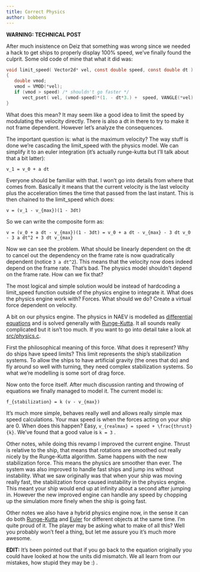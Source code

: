 ```yaml
---
title: Correct Physics
author: bobbens
---
```


**WARNING: TECHNICAL POST**

After much insistence on Deiz that something was wrong since we needed a hack to get ships to properly display 100% speed, we’ve finally found the culprit. Some old code of mine that what it did was:

```c
void limit_speed( Vector2d* vel, const double speed, const double dt )
{
   double vmod;
   vmod = VMOD(*vel);
   if (vmod > speed) /* shouldn't go faster */
      vect_pset( vel, (vmod-speed)*(1. - dt*3.) +  speed, VANGLE(*vel) );
}
```

What does this mean? It may seem like a good idea to limit the speed by modulating the velocity directly. There is also a dt in there to try to make it not frame dependent. However let’s analyze the consequences.

The important question is: what is the maximum velocity? The way stuff is done we’re cascading the limit_speed with the physics model. We can simplify it to an euler integration (it’s actually runge-kutta but I’ll talk about that a bit latter):

`v_1 = v_0 + a dt`

Everyone should be familiar with that. I won’t go into details from where that comes from. Basically it means that the current velocity is the last velocity plus the acceleration times the time that passed from the last instant. This is then chained to the limit_speed which does:

`v = (v_1 - v_{max})(1 - 3dt)`

So we can write the composite form as:

`v = (v_0 + a dt - v_{max})(1 - 3dt) = v_0 + a dt - v_{max} - 3 dt v_0 - 3 a dt^2 + 3 dt v_{max}`

Now we can see the problem. What should be linearly dependent on the dt to cancel out the dependency on the frame rate is now quadratically dependent (notice `3 a dt^2`). This means that the velocity now does indeed depend on the frame rate. That’s bad. The physics model shouldn’t depend on the frame rate. How can we fix that?

The most logical and simple solution would be instead of hardcoding a limit_speed function outside of the physics engine to integrate it. What does the physics engine work with? Forces. What should we do? Create a virtual force dependent on velocity.

A bit on our physics engine. The physics in NAEV is modelled as [differential equations](https://en.wikipedia.org/wiki/Differential_equation) and is solved generally with [Runge-Kutta](https://en.wikipedia.org/wiki/Runge-kutta). It all sounds really complicated but it isn’t too much. If you want to go into detail take a look at [src/physics.c](https://github.com/naev/naev/blob/main/src/physics.c).

First the philosophical meaning of this force. What does it represent? Why do ships have speed limits? This limit represents the ship’s stabilization systems. To allow the ships to have artificial gravity (the ones that do) and fly around so well with turning, they need complex stabilization systems. So what we’re modelling is some sort of drag force.

Now onto the force itself. After much discussion ranting and throwing of equations we finally managed to model it. The current model is:

`f_{stabilization} = k (v - v_{max})`

It’s much more simple, behaves really well and allows really simple max speed calculations. Your max speed is when the forces acting on your ship are 0. When does this happen? Easy, `v_{realmax} = speed + \frac{thrust}{k}`. We’ve found that a good value is `k = 3` .

Other notes, while doing this revamp I improved the current engine. Thrust is relative to the ship, that means that rotations are smoothed out really nicely by the Runge-Kutta algorithm. Same happens with the new stabilization force. This means the physics are smoother than ever. The system was also improved to handle fast ships and jump ins without instability. What we saw originally was that when your ship was moving really fast, the stabilization force caused instability in the physics engine. This meant your ship would end up at infinity about a second after jumping in. However the new improved engine can handle any speed by chopping up the simulation more finely when the ship is going fast.

Other notes we also have a hybrid physics engine now, in the sense it can do both [Runge-Kutta](https://en.wikipedia.org/wiki/Runge-kutta) and [Euler](https://en.wikipedia.org/wiki/Euler_method) for different objects at the same time. I’m quite proud of it. The player may be asking what to make of all this? Well you probably won’t feel a thing, but let me assure you it’s much more awesome.

**EDIT:** It’s been pointed out that if you go back to the equation originally you could have looked at how the units did mismatch. We all learn from our mistakes, how stupid they may be :) .
